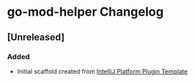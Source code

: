 <!-- Keep a Changelog guide -> https://keepachangelog.com -->

# go-mod-helper Changelog

## [Unreleased]
### Added
- Initial scaffold created from [IntelliJ Platform Plugin Template](https://github.com/JetBrains/intellij-platform-plugin-template)
